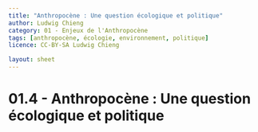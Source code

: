 ```yaml
---
title: "Anthropocène : Une question écologique et politique"
author: Ludwig Chieng
category: 01 - Enjeux de l'Anthropocène
tags: [anthropocène, écologie, environnement, politique]
licence: CC-BY-SA Ludwig Chieng

layout: sheet
---
```


# 01.4 - Anthropocène : Une question écologique et politique


